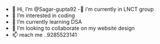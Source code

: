 - 👋 Hi, I’m @Sagar-gupta92
-💫 i'm currently in LNCT group 
- 👀 I’m interested in coding
- 🌱 I’m currently learning DSA
- 💞️ I’m looking to collaborate on my website design 
- 📫 reach me ..9285523141

<!---
Sagar-gupta92/Sagar-gupta92 is a ✨ special ✨ repository because its `README.md` (this file) appears on your GitHub profile.
You can click the Preview link to take a look at your changes.
--->
